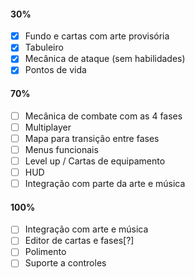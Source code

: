 #### 30%

- [x] Fundo e cartas com arte
provisória
- [x] Tabuleiro
- [x] Mecânica de ataque
(sem habilidades)
- [x] Pontos de vida

#### 70%

- [ ] Mecânica de
combate com as 4
fases
- [ ] Multiplayer
- [ ] Mapa para
transição entre fases
- [ ] Menus funcionais
- [ ] Level up / Cartas
de equipamento
- [ ] HUD
- [ ] Integração com
parte da arte e
música

#### 100%

- [ ] Integração com
arte e música
- [ ] Editor de cartas e
fases[?]
- [ ] Polimento
- [ ] Suporte a controles
